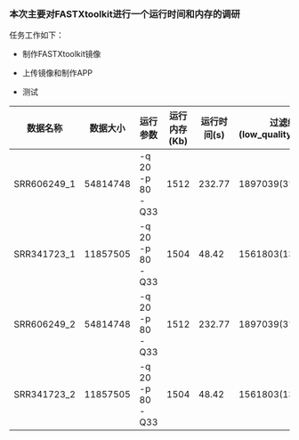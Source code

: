 ### 本次主要对FASTXtoolkit进行一个运行时间和内存的调研
任务工作如下：

- 制作FASTXtoolkit镜像

- 上传镜像和制作APP

- 测试

|数据名称|数据大小|运行参数|运行内存(Kb)|运行时间(s)|过滤结果(low_quality:dup_rate)|任务id| 
|---|---|---|---|---|---|---|
|SRR606249_1|54814748|-q 20 -p 80 -Q33|1512|232.77|1897039(3%):18.47|-| 
|SRR341723_1|11857505 |-q 20 -p 80 -Q33|1504|48.42|1561803(13%):9.12|-|
|SRR606249_2|54814748|-q 20 -p 80 -Q33|1512|232.77|1897039(3%):18.47|57ebe51bc3febe0001b3de51| 
|SRR341723_2|11857505 |-q 20 -p 80 -Q33|1504|48.42|1561803(13%):9.12|57ec762bc3febe0001b3e155|
 
